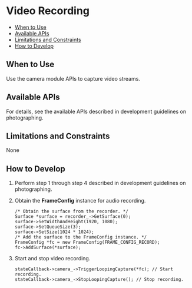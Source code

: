 # Video Recording<a name="EN-US_TOPIC_0000001055234528"></a>

-   [When to Use](#en-us_topic_0000001051451869_section186634310418)
-   [Available APIs](#en-us_topic_0000001051451869_section125479541744)
-   [Limitations and Constraints](#en-us_topic_0000001051451869_section1165911177314)
-   [How to Develop](#en-us_topic_0000001051451869_section1196016315516)

## When to Use<a name="en-us_topic_0000001051451869_section186634310418"></a>

Use the camera module APIs to capture video streams.

## Available APIs<a name="en-us_topic_0000001051451869_section125479541744"></a>

For details, see the available APIs described in development guidelines on photographing.

## Limitations and Constraints<a name="en-us_topic_0000001051451869_section1165911177314"></a>

None

## How to Develop<a name="en-us_topic_0000001051451869_section1196016315516"></a>

1.  Perform step 1 through step 4 described in development guidelines on photographing.
2.  Obtain the  **FrameConfig**  instance for audio recording.

    ```
    /* Obtain the surface from the recorder. */
    Surface *surface = recorder_->GetSurface(0);
    surface->SetWidthAndHeight(1920, 1080);
    surface->SetQueueSize(3);
    surface->SetSize(1024 * 1024);
    /* Add the surface to the FrameConfig instance. */
    FrameConfig *fc = new FrameConfig(FRAME_CONFIG_RECORD);
    fc->AddSurface(*surface);
    ```

3.  Start and stop video recording.

    ```
    stateCallback->camera_->TriggerLoopingCapture(*fc); // Start recording.
    stateCallback->camera_->StopLoopingCapture(); // Stop recording.
    ```


